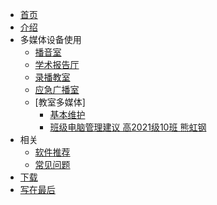 <!-- docs/_sidebar.md -->

* [首页](/)
* [介绍](/first.md)
* 多媒体设备使用
  * [播音室](/bys.md)
  * [学术报告厅](/bgt.md)
  * [录播教室](lb.md)
  * [应急广播室](gb.md)
  * [教室多媒体]
    * [基本维护](/js.md)
    * [班级电脑管理建议  高2021级10班 熊虹钢](/advices.md)
* 相关
  * [软件推荐](/softs.md)
  * [常见问题](/faqs.md)
* [下载](/downs.md)
* [写在最后](/last.md)
